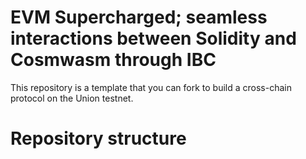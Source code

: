 # EVM Supercharged; seamless interactions between Solidity and Cosmwasm through IBC

This repository is a template that you can fork to build a cross-chain protocol on the Union testnet.

# Repository structure


